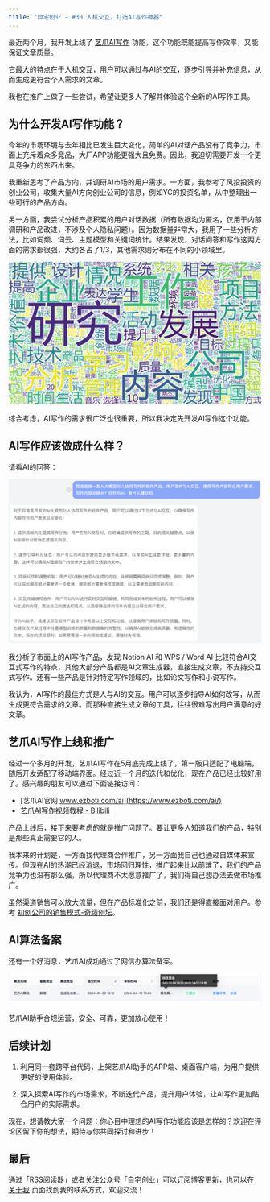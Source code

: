 ```yaml
---
title: "自宅创业 - #30 人机交互，打造AI写作神器"
---
```


最近两个月，我开发上线了 [艺爪AI写作](https://www.ezboti.com/ai/) 功能，这个功能既能提高写作效率，又能保证文章质量。

它最大的特点在于人机交互，用户可以通过与AI的交互，逐步引导并补充信息，从而生成更符合个人需求的文章。

我也在推广上做了一些尝试，希望让更多人了解并体验这个全新的AI写作工具。

## 为什么开发AI写作功能？

今年的市场环境与去年相比已发生巨大变化，简单的AI对话产品没有了竞争力，市面上充斥着众多竞品，大厂APP功能更强大且免费。因此，我迫切需要开发一个更具竞争力的东西出来。

我重新思考了产品方向，并调研AI市场的用户需求。一方面，我参考了风投投资的创业公司，收集大量AI方向创业公司的信息，例如YC的投资名单，从中整理出一些可行的产品方向。

另一方面，我尝试分析产品积累的用户对话数据（所有数据均为匿名，仅用于内部调研和产品改进，不涉及个人隐私问题）。因为数据量非常大，我用了一些分析方法，比如词频、词云、主题模型和关键词统计。结果发现，对话问答和写作这两方面的需求都很强，大约各占了1/3，其他需求则分布在不同的小领域里。

![AI需求词云](/static/2024-06-14/ai-wordcloud.png)

综合考虑，AI写作的需求很广泛也很重要，所以我决定先开发AI写作这个功能。

## AI写作应该做成什么样？

请看AI的回答：

![用户怎样与AI交互完成写作-AI的回答](/static/2024-06-14/ai-chat.png)

我分析了市面上的AI写作产品，发现 Notion AI 和 WPS / Word AI 比较符合AI交互式写作的特点，其他大部分产品都是AI文章生成器，直接生成文章，不支持交互式写作。还有一些产品是针对特定写作领域的，比如论文写作和小说写作。

我认为，AI写作的最佳方式是人与AI的交互。用户可以逐步指导AI如何改写，从而生成更符合需求的文章。而那种直接生成文章的工具，往往很难写出用户满意的好文章。

## 艺爪AI写作上线和推广

经过一个多月的开发，艺爪AI写作在5月底完成上线了，第一版只适配了电脑端，随后开发适配了移动端界面。经过近一个月的迭代和优化，现在产品已经比较好用了。感兴趣的朋友可以通过下面链接访问：

- [艺爪AI官网 www.ezboti.com/ai](https://www.ezboti.com/ai/)
- [艺爪AI写作视频教程 - Bilibili](https://www.bilibili.com/video/BV1cz42187hP/)

产品上线后，接下来要考虑的就是推广问题了。要让更多人知道我们的产品，特别是那些真正需要它的人。

我本来的计划是，一方面找代理商合作推广，另一方面我自己也通过自媒体来宣传。但现在AI的热潮已经消退，市场回归理性，推广起来比以前难了，我们的产品竞争力也没有那么强，所以代理商不太愿意推广了，我们得自己想办法去做市场推广。

虽然渠道销售可以放大流量，但在产品标准化之前，我们还是得直接面对用户。参考 [初创公司的销售模式-奇绩创坛](https://mp.weixin.qq.com/s/palwvEsH_nWRGScDePfgpA)。

## AI算法备案

还有一个好消息，艺爪AI成功通过了网信办算法备案。

![艺爪AI算法备案](/static/2024-06-14/ai-beian.png)

艺爪AI助手合规运营，安全、可靠，更加放心使用！

## 后续计划

1. 利用同一套跨平台代码，上架艺爪AI助手的APP端、桌面客户端，为用户提供更好的使用体验。

2. 深入探索AI写作的市场需求，不断迭代产品，提升用户体验，让AI写作更加贴合用户的实际需求。

现在，想请教大家一个问题：你心目中理想的AI写作功能应该是怎样的？欢迎在评论区留下你的想法，期待与你共同探讨和进步！

## 最后

通过「RSS阅读器」或者关注公众号「自宅创业」可以订阅博客更新，也可以在 [关于我](/about) 页面找到我的联系方式，欢迎交流！
